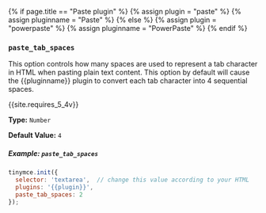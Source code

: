 {% if page.title == "Paste plugin" %}
  {% assign plugin = "paste" %}
  {% assign pluginname = "Paste" %}
{% else %}
  {% assign plugin = "powerpaste" %}
  {% assign pluginname = "PowerPaste" %}
{% endif %}
### `paste_tab_spaces`

This option controls how many spaces are used to represent a tab character in HTML when pasting plain text content. This option by default will cause the {{pluginname}} plugin to convert each tab character into 4 sequential spaces.

{{site.requires_5_4v}}

**Type:** `Number`

**Default Value:** `4`

##### Example: `paste_tab_spaces`

```js
tinymce.init({
  selector: 'textarea',  // change this value according to your HTML
  plugins: '{{plugin}}',
  paste_tab_spaces: 2
});
```
